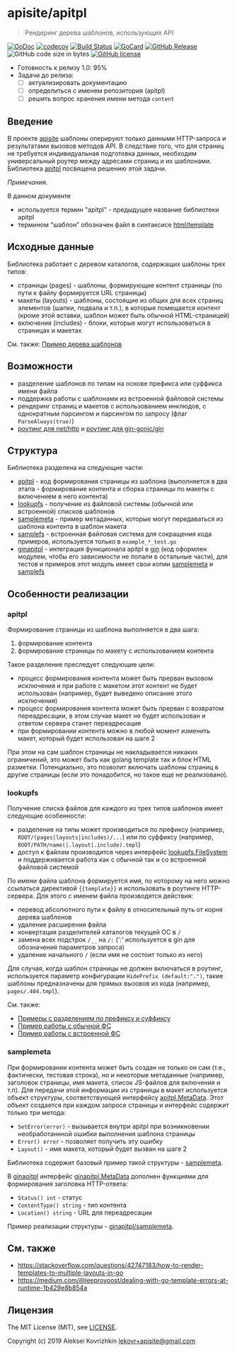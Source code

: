 # apisite/apitpl
> Рендеринг дерева шаблонов, использующих API

[![GoDoc][gd1]][gd2]
 [![codecov][cc1]][cc2]
 [![Build Status][bs1]][bs2]
 [![GoCard][gc1]][gc2]
 [![GitHub Release][gr1]][gr2]
 ![GitHub code size in bytes][sz]
 [![GitHub license][gl1]][gl2]

[bs1]: https://cloud.drone.io/api/badges/apisite/apitpl/status.svg
[bs2]: https://cloud.drone.io/apisite/apitpl
[cc1]: https://codecov.io/gh/apisite/apitpl/branch/master/graph/badge.svg
[cc2]: https://codecov.io/gh/apisite/apitpl
[gd1]: https://godoc.org/github.com/apisite/apitpl?status.svg
[gd2]: https://godoc.org/github.com/apisite/apitpl
[gc1]: https://goreportcard.com/badge/github.com/apisite/apitpl
[gc2]: https://goreportcard.com/report/github.com/apisite/apitpl
[gr1]: https://img.shields.io/github/release-pre/apisite/apitpl.svg
[gr2]: https://github.com/apisite/apitpl/releases
[sz]: https://img.shields.io/github/languages/code-size/apisite/apitpl.svg
[gl1]: https://img.shields.io/github/license/apisite/apitpl.svg
[gl2]: LICENSE

* Готовность к релизу 1.0: 95%
* Задачи до релиза:
  * [ ] актуализировать документацию
  * [ ] определиться с именем репозитория (apitpl)
  * [ ] решить вопрос хранения имени метода `content` 

## Введение

В проекте [apisite](https://github.com/apisite/apisite) шаблоны оперируют только данными HTTP-запроса и результатами вызовов методов API. В следствие того, что для страниц не требуется индивидуальная подготовка данных, необходим универсальный роутер между адресами страниц и их шаблонами. Библиотека [apitpl](https://github.com/apisite/apitpl) посвящена решению этой задачи.

_Примечания._

В данном документе
* используется термин "apitpl" - предыдущее название библиотеки apitpl
* термином "шаблон" обозначен файл в синтаксисе [html/template](https://golang.org/pkg/html/template/)

## Исходные данные

Библиотека работает с деревом каталогов, содержащих шаблоны трех типов:

* страницы (pages) - шаблоны, формирующие контент страницы (по пути к файлу формируется URL страницы)
* макеты (layouts) - шаблоны, состоящие из общих для всех страниц элементов (шапки, подвала и т.п.), в которые помещается контент (кроме этой вставки, шаблон может быть обычной HTML-страницей)
* включения (includes) - блоки, которые могут использоваться в страницах и макетах

См. также: [Пример дерева шаблонов](https://github.com/apisite/apitpl/tree/master/ginapitpl/testdata)

## Возможности

* разделение шаблонов по типам на основе префикса или суффикса имени файла
* поддержка работы с шаблонами из встроенной файловой системы
* рендеринг страниц и макетов с использованием инклюдов, с однократным парсингом и парсингом по запросу (флаг `ParseAlways(true)`)
* [роутинг для net/http](https://godoc.org/github.com/apisite/apitpl#example-package--Http) и [роутинг для gin-gonic/gin](https://godoc.org/github.com/apisite/apitpl/ginapitpl#example-package)

## Структура

Библиотека разделена на следующие части:

* [apitpl](https://godoc.org/github.com/apisite/apitpl) - код формирования страницы из шаблона (выполняется в два этапа - формирование контента и сборка страницы по макеты с включением в него контента)
* [lookupfs](https://godoc.org/github.com/apisite/apitpl/lookupfs) - получение из файловой системы (обычной или встроенной) списков шаблонов
* [samplemeta](https://godoc.org/github.com/apisite/apitpl/samplemeta) - пример метаданных, которые могут передаваться из шаблона контента в шаблон макета
* [samplefs](https://godoc.org/github.com/apisite/apitpl/samplefs) - встроенная файловая система для сокращения кода примеров, используется только в `example_*_test.go` 
* [ginapitpl](https://godoc.org/github.com/apisite/apitpl/ginapitpl) - интеграция функционала apitpl в [gin](https://github.com/gin-gonic/gin) (код оформлен модулем, чтобы его зависимости не попали в остальные части), для тестов и примеров этот модуль имеет свои копии [samplemeta](https://godoc.org/github.com/apisite/apitpl/ginapitpl/samplemeta) и [samplefs](https://godoc.org/github.com/apisite/apitpl/ginapitpl/samplefs)

## Особенности реализации

### apitpl 

Формирование страницы из шаблона выполняется в два шага:
1. формирование контента 
2. формирование страницы по макету с использованием контента

Такое разделение преследует следующие цели:

* процесс формирования контента может быть прерван вызовом исключения и при работе с макетом этот контент не будет использован (например, будет выведено описание этого исключения)
* процесс формирования контента может быть прерван с возвратом переадресации, в этом случае макет не будет использован и ответом сервера станет переадресация
* при формировании контента можно в любой момент изменить макет, который будет использован на шаге 2 

При этом на сам шаблон страницы не накладывается никаких ограничений, это может быть как golang template так и блок HTML разметки. Потенциально, это позволит включать шаблоны страниц в другие страницы (если это понадобится, но такое еще не реализовано).

### lookupfs

Получение списка файлов для каждого из трех типов шаблонов имеет следующие особенности:

* разделение на типы может производиться по префиксу (например, `ROOT/(pages|layouts|includes)/...`) или по суффиксу (например, `ROOT/PATH/name(|.layout|.include).tmpl`)
* доступ к файлам производится через интерфейс [lookupfs.FileSystem](https://godoc.org/github.com/apisite/apitpl/lookupfs#FileSystem) и поддерживается работа как с обычной так и со встроенной файловой системой

По имени файла шаблона формируется имя, по которому на него можно ссылаться директивой `{{template}}` и использовать в роутинге HTTP-сервера. Для этого с именем файла производятся действия:

* перевод абсолютного пути к файлу в относительный путь от корня дерева шаблонов
* удаление расширения файла
* конвертация разделителей каталогов текущей ОС в `/`
* замена всех подстрок `/__` на `/:` (':' используется в gin для обозначения параметров запроса)
* удаление начального `/` (если имя не состоит только из него)

Для случая, когда шаблон страницы не должен включаться в роутинг, используется параметр конфигурации `HidePrefix (default:".")`, такие шаблоны предназначены для прямых вызовов из кода (например, `pages/.404.tmpl`).

См. также:

* [Примеры с разделением по префиксу и суффиксу](https://godoc.org/github.com/apisite/apitpl/lookupfs#pkg-examples)
* [Пример работы с обычной ФС](https://github.com/apisite/apitpl/blob/master/apitpl_test.go)
* [Пример работы с встроенной ФС](https://godoc.org/github.com/apisite/apitpl#example-package--Execute)

### samplemeta

При формировании контента может быть создан не только он сам (т.е., фактически, тестовая строка), но и некоторые метаданные (например, заголовок страницы, имя макета, список JS-файлов для включения и т.п). Для передачи этой информации из страницы в макет используется объект структуры, соответствующей интерфейсу [apitpl.MetaData](https://godoc.org/github.com/apisite/apitpl#MetaData). Этот объект создается при каждом запросе страницы и интерфейс содержит только три метода:

* `SetError(error)` - вызывается внутри apitpl при возникновении необработаннной ошибки выполнения шаблона страницы
* `Error() error` - позволяет получить эту ошибку
* `Layout()` - имя макета, который будет вызван на шаге 2

Библиотека содержит базовый пример такой структуры - [samplemeta](https://github.com/apisite/apitpl/blob/master/samplemeta/meta.go).

В [ginapitpl](https://godoc.org/github.com/apisite/apitpl/ginapitpl) интерфейс [ginapitpl.MetaData](https://godoc.org/github.com/apisite/apitpl/ginapitpl#MetaData) дополнен функциями для формирования заголовка HTTP-ответа:

* `Status() int` - статус
* `ContentType() string` - тип контента
* `Location() string` - URL для переадресации
 
Пример реализации структуры - [ginapitpl/samplemeta](https://github.com/apisite/apitpl/blob/master/ginapitpl/samplemeta/meta.go).

## См. также

* https://stackoverflow.com/questions/42747183/how-to-render-templates-to-multiple-layouts-in-go
* https://medium.com/@leeprovoost/dealing-with-go-template-errors-at-runtime-1b429e8b854a

##  Лицензия

The MIT License (MIT), see [LICENSE](LICENSE).

Copyright (c) 2019 Aleksei Kovrizhkin <lekovr+apisite@gmail.com>
